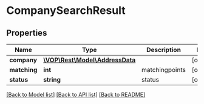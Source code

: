 # CompanySearchResult

## Properties
Name | Type | Description | Notes
------------ | ------------- | ------------- | -------------
**company** | [**\VOP\Rest\Model\AddressData**](AddressData.md) |  | [optional] 
**matching** | **int** | matchingpoints | [optional] 
**status** | **string** | status | [optional] 

[[Back to Model list]](../../README.md#documentation-for-models) [[Back to API list]](../../README.md#documentation-for-api-endpoints) [[Back to README]](../../README.md)

